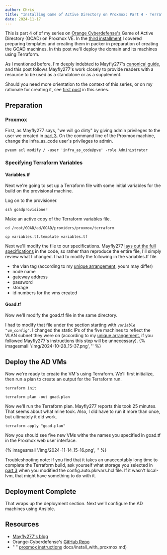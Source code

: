 ```yaml
---
author: Chris
title: "Installing Game of Active Directory on Proxmox: Part 4 - Terraform"
date: 2024-11-17
---
```


This is part 4 of of my series on [Orange Cyberdefense's](https://github.com/Orange-Cyberdefense/GOAD/tree/main) Game of Active Directory (GOAD) on Proxmox VE. In the [third installment](https://christopherbauer.org/2024-11-14-templates) I covered preparing templates and creating them in packer in preparation of creating the GOAD machines. In this post we'll deploy the domain and its machines using Terraform.

As I mentioned before, I'm deeply indebted to Mayfly277's [canonical guide](https://mayfly277.github.io/posts/GOAD-on-proxmox-part1-install/?ref=benheater.com), and this post follows Mayfly277's work closely to provide readers with a resource to be used as a standalone or as a supplement.

Should you need more orientation to the context of this series, or on my rationale for creating it, see [first post](https://christopherbauer.org/2024-11-08-GOAD-networking) in this series.

## Preparation

### Proxmox

First, as Mayfly277 says, "we will go dirty" by giving admin privileges to the user we created in [part 3](https://christopherbauer.org/2024-11-14-templates). On the command line of the Proxmox machine, change the infra_as_code user's privileges to admin.

```
pveum acl modify / -user 'infra_as_code@pve' -role Administrator
```

### Specifying Terraform Variables

#### Variables.tf

Next we're going to set up a Terraform file with some initial variables for the build on the provisional machine.

Log on to the provisioner.

```
ssh goadprovisioner
```

Make an active copy of the Terraform variables file.

```
cd /root/GOAD/ad/GOAD/providers/proxmox/terraform
```

```
cp variables.tf.template variables.tf
```

Next we'll modify the file to our specifications. Mayfly277 [lays out the full specifications](https://mayfly277.github.io/posts/GOAD-on-proxmox-part3-terraform/#configure-terraform) in the code, so rather than reproduce the entire file, I'll simply review what I changed. I had to modify the following in the variables.tf file.

- the vlan tag (according to my [unique arrangement](https://christopherbauer.org/2024-11-08-GOAD-networking), yours may differ)
- node name
- gateway address
- password
- storage
- id numbers for the vms created

#### Goad.tf

Now we'll modify the goad.tf file in the same directory.

I had to modify that file under the section starting with _`variable "vm_config"`_. I changed the static IPs of the five machines to reflect the VLAN subnet they were on (according to my [unique arrangement](https://christopherbauer.org/2024-11-08-GOAD-networking), if you followed Mayfly277's instructions this step will be unnecessary).
{% imagesmall '/img/2024-10-28_15-37.png', '' %}

## Deploy the AD VMs

Now we're ready to create the VM's using Terraform. We'll first initialize, then run a plan to create an output for the Terraform run.

```
terraform init
```

```
terraform plan -out goad.plan
```

Now we'll run the Terraform plan. Mayfly277 reports this took 25 minutes. That seems about what mine took. Also, I did have to run it more than once, but ultimately it did work.

```
terraform apply "goad.plan"
```

Now you should see five new VMs withe the names you specified in goad.tf in the Proxmox web user interface.

{% imagesmall '/img/2024-11-14_15-16.png', '' %}

Troubleshooting note: if you find that it takes an unacceptably long time to complete the Terraform build, ask yourself what storage you selected in [part 3](https://christopherbauer.org/2024-11-14-templates) when you modified the config.auto.pkrvars.hcl file. If it wasn't local-lvm, that might have something to do with it.

## Deployment Complete

That wraps up the deployment section. Next we'll configure the AD machines using Ansible.

## Resources

- [Mayfly277's blog](https://mayfly277.github.io/posts/GOAD-on-proxmox-part1-install/?ref=benheater.com)
- Orange-Cyberdefense's [GitHub Repo](https://github.com/Orange-Cyberdefense/GOAD)
- " " [proxmox instructions](https://github.com/Orange-Cyberdefense/GOAD/blob/main/docs/install_with_proxmox.md)
docs/install_with_proxmox.md)
